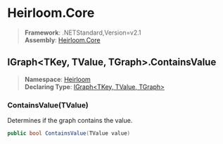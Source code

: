 # Heirloom.Core

> **Framework**: .NETStandard,Version=v2.1  
> **Assembly**: [Heirloom.Core][0]  

## IGraph\<TKey, TValue, TGraph>.ContainsValue

> **Namespace**: [Heirloom][0]  
> **Declaring Type**: [IGraph\<TKey, TValue, TGraph>][1]  

### ContainsValue(TValue)

Determines if the graph contains the value.

```cs
public bool ContainsValue(TValue value)
```

[0]: ../../../Heirloom.Core.md
[1]: ../IGraph[TKey,TValue,TGraph].md
